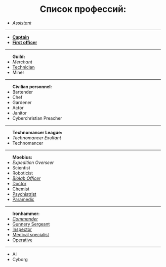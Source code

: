 <h1 align="center"> Список профессий: </h1>
<ul>
  <li><em><a href="https://github.com/discordia-space/wiki/wiki/Assistant">Assistant</a></em> </li>
  </ul>
  <hr>
  <ul><li><strong> <a href="https://github.com/discordia-space/wiki/wiki/Captain">Captain</a></strong></li>
  <li><strong> <a href="https://github.com/discordia-space/wiki/wiki/First-officer">First officer</a></strong></li>
  </ul>
  <hr>
  <ul><strong>Guild:</strong>
  <li><em>Merchant</em></li>
  <li><a href="https://github.com/discordia-space/wiki/wiki/Guild_technician_ru">Technician</a></li>
  <li>Miner</li>
  </ul>
  <hr>
  <ul><strong>Civilian personnel:</strong>
  <li>Bartender</li>
  <li>Chef</li>
  <li>Gardener</li>
  <li>Actor</li>
  <li>Janitor</li>
  <li>Cyberchristian Preacher</li>
  </ul>
  <hr>
  <ul><strong>Technomancer League:</strong>
  <li><em>Technomancer Exultant</em> </li>
  <li>Technomancer</li>
  </ul>
  <hr>
  <ul><strong>Moebius:</strong>
  <li><em>Expedition Overseer</em></li>
  <li>Scientist</li>
  <li>Roboticist</li>
  <li><em><a href="https://github.com/discordia-space/wiki/wiki/Moebius_Biolab_Officer_ru">Biolab Officer</a></em></li>
  <li><a href="https://github.com/discordia-space/wiki/wiki/Moebius_Doctor_ru">Doctor</a></li>
  <li><a href="https://github.com/discordia-space/wiki/wiki/Moebius_Chemist_ru">Chemist</a></li>
  <li><a href="https://github.com/discordia-space/wiki/wiki/Moebius_Psychiatrist_ru">Psychiatrist</a></li>
  <li><a href="https://github.com/discordia-space/wiki/wiki/Moebius_Paramedic_ru">Paramedic</a></li>
  </ul>
  <hr>
  <ul><strong>Ironhammer:</strong>
  <li><em><a href="https://github.com/discordia-space/wiki/wiki/Ironhammer_Commander_ru">Commander</a></em></li>
  <li><a href="https://github.com/discordia-space/wiki/wiki/Ironhammer_GunnSarge_ru">Gunnery Sergeant</a></li>
  <li><a href="https://github.com/discordia-space/wiki/wiki/Ironhammer_Inspector_ru">Inspector</a></li>
  <li><a href="https://github.com/discordia-space/wiki/wiki/Ironhammer_MedSpec_ru">Medical specialist</a></li>
  <li><a href="https://github.com/discordia-space/wiki/wiki/Ironhammer_Operative_ru">Operative</a></li>
  </ul>
  <hr>
  <ul>
  <li>AI</li>
  <li>Cyborg</li>
  </ul>
